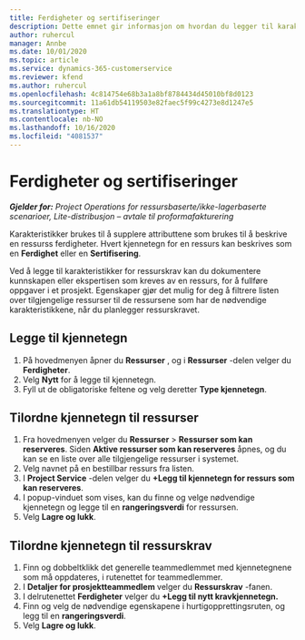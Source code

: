 ```yaml
---
title: Ferdigheter og sertifiseringer
description: Dette emnet gir informasjon om hvordan du legger til karakteristikker for ferdigheter og sertifiseringer i ressurser.
author: ruhercul
manager: Annbe
ms.date: 10/01/2020
ms.topic: article
ms.service: dynamics-365-customerservice
ms.reviewer: kfend
ms.author: ruhercul
ms.openlocfilehash: 4c814754e68b3a1a8bf8784434d45010bf8d0123
ms.sourcegitcommit: 11a61db54119503e82faec5f99c4273e8d1247e5
ms.translationtype: HT
ms.contentlocale: nb-NO
ms.lasthandoff: 10/16/2020
ms.locfileid: "4081537"
---
```

# <a name="skills-and-certifications"></a>Ferdigheter og sertifiseringer
_**Gjelder for:** Project Operations for ressursbaserte/ikke-lagerbaserte scenarioer, Lite-distribusjon – avtale til proformafakturering_

Karakteristikker brukes til å supplere attributtene som brukes til å beskrive en ressurss ferdigheter. Hvert kjennetegn for en ressurs kan beskrives som en **Ferdighet** eller en **Sertifisering**.

Ved å legge til karakteristikker for ressurskrav kan du dokumentere kunnskapen eller ekspertisen som kreves av en ressurs, for å fullføre oppgaver i et prosjekt. Egenskaper gjør det mulig for deg å filtrere listen over tilgjengelige ressurser til de ressursene som har de nødvendige karakteristikkene, når du planlegger ressurskravet.

## <a name="add-characteristics"></a>Legge til kjennetegn

1. På hovedmenyen åpner du **Ressurser** , og i **Ressurser** -delen velger du **Ferdigheter**.
2. Velg **Nytt** for å legge til kjennetegn.
3. Fyll ut de obligatoriske feltene og velg deretter **Type kjennetegn**.

## <a name="assign-characteristics-to-resources"></a>Tilordne kjennetegn til ressurser

1. Fra hovedmenyen velger du **Ressurser** > **Ressurser som kan reserveres**. Siden **Aktive ressurser som kan reserveres** åpnes, og du kan se en liste over alle tilgjengelige ressurser i systemet.
2. Velg navnet på en bestillbar ressurs fra listen.
3. I **Project Service** -delen velger du **+Legg til kjennetegn for ressurs som kan reserveres**.
4. I popup-vinduet som vises, kan du finne og velge nødvendige kjennetegn og legge til en **rangeringsverdi** for ressursen.
5. Velg **Lagre og lukk**.

## <a name="assign-characteristics-to-resource-requirements"></a>Tilordne kjennetegn til ressurskrav

1. Finn og dobbeltklikk det generelle teammedlemmet med kjennetegnene som må oppdateres, i rutenettet for teammedlemmer.
2. I **Detaljer for prosjektteammedlem** velger du **Ressurskrav** -fanen.
3. I delrutenettet **Ferdigheter** velger du **+Legg til nytt kravkjennetegn.**
4. Finn og velg de nødvendige egenskapene i hurtigopprettingsruten, og legg til en **rangeringsverdi**.
5. Velg **Lagre og lukk**.